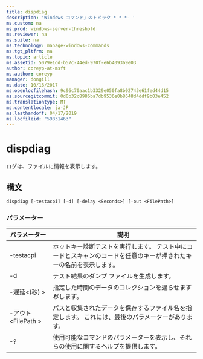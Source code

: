 ```yaml
---
title: dispdiag
description: 'Windows コマンド」のトピック * * *- '
ms.custom: na
ms.prod: windows-server-threshold
ms.reviewer: na
ms.suite: na
ms.technology: manage-windows-commands
ms.tgt_pltfrm: na
ms.topic: article
ms.assetid: 5079e1dd-b57c-44ed-970f-e6b409369e03
author: coreyp-at-msft
ms.author: coreyp
manager: dongill
ms.date: 10/16/2017
ms.openlocfilehash: 9c96c70aac1b3329e050fa8b02743e61fed44d15
ms.sourcegitcommit: 0d0b32c8986ba7db9536e0b8648d4ddf9b03e452
ms.translationtype: MT
ms.contentlocale: ja-JP
ms.lasthandoff: 04/17/2019
ms.locfileid: "59831463"
---
```

# <a name="dispdiag"></a>dispdiag



ログは、ファイルに情報を表示します。

## <a name="syntax"></a>構文

```
dispdiag [-testacpi] [-d] [-delay <Seconds>] [-out <FilePath>]
```

### <a name="parameters"></a>パラメーター

|パラメーター|説明|
|---------|-----------|
|-testacpi|ホットキー診断テストを実行します。 テスト中にコードとスキャンのコードを任意のキーが押されたキーの名前を表示します。|
|-d|テスト結果のダンプ ファイルを生成します。|
|-遅延\<(秒) >|指定した時間のデータのコレクションを遅らせます*秒*します。|
|-アウト\<FilePath >|パスと収集されたデータを保存するファイル名を指定します。 これには、最後のパラメーターがあります。|
|-?|使用可能なコマンドのパラメーターを表示し、それらの使用に関するヘルプを提供します。|